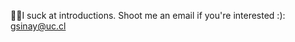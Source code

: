 👋🏻I suck at introductions. Shoot me an email if you're interested :): gsinay@uc.cl


<!---
gsinay/gsinay is a ✨ special ✨ repository because its `README.md` (this file) appears on your GitHub profile.
You can click the Preview link to take a look at your changes.
--->
